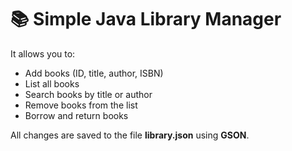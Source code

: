 # 📚 Simple Java Library Manager

It allows you to:

- Add books (ID, title, author, ISBN)
- List all books
- Search books by title or author
- Remove books from the list
- Borrow and return books

All changes are saved to the file **library.json** using **GSON**.
